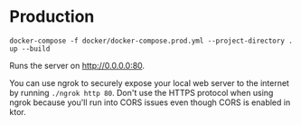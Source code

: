 # Production

```
docker-compose -f docker/docker-compose.prod.yml --project-directory . up --build 
```
Runs the server on http://0.0.0.0:80.

You can use ngrok to securely expose your local web server to the internet by running `./ngrok http 80`. Don't use the HTTPS protocol when using ngrok because you'll run into CORS issues even though CORS is enabled in ktor.